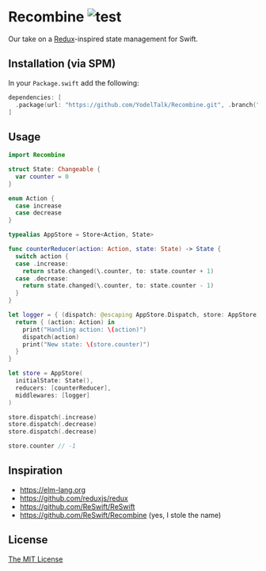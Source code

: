 # Recombine ![test](https://github.com/yodeltalk/recombine/actions/workflows/test.yml/badge.svg)

Our take on a [Redux](https://github.com/reduxjs/redux)-inspired state management for Swift.

## Installation (via SPM)

In your `Package.swift` add the following:

```swift
dependencies: [
  .package(url: "https://github.com/YodelTalk/Recombine.git", .branch("master"))
]
```

## Usage

```swift
import Recombine

struct State: Changeable {
  var counter = 0
}

enum Action {
  case increase
  case decrease
}

typealias AppStore = Store<Action, State>

func counterReducer(action: Action, state: State) -> State {
  switch action {
  case .increase:
    return state.changed(\.counter, to: state.counter + 1)
  case .decrease:
    return state.changed(\.counter, to: state.counter - 1)
  }
}

let logger = { (dispatch: @escaping AppStore.Dispatch, store: AppStore) in
  return { (action: Action) in
    print("Handling action: \(action)")
    dispatch(action)
    print("New state: \(store.counter)")
  }
}

let store = AppStore(
  initialState: State(),
  reducers: [counterReducer],
  middlewares: [logger]
)

store.dispatch(.increase)
store.dispatch(.decrease)
store.dispatch(.decrease)

store.counter // -1
```

## Inspiration

- https://elm-lang.org
- https://github.com/reduxjs/redux
- https://github.com/ReSwift/ReSwift
- https://github.com/ReSwift/Recombine (yes, I stole the name)

## License

[The MIT License](./LICENSE)
